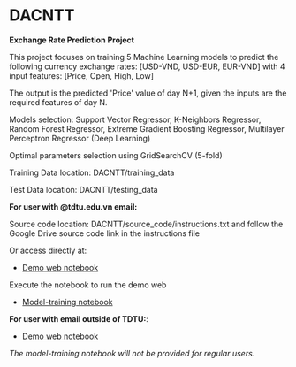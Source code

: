 # DACNTT
**Exchange Rate Prediction Project**

This project focuses on training 5 Machine Learning models to predict the following currency exchange rates: [USD-VND, USD-EUR, EUR-VND] with 4 input features: [Price, Open, High, Low]

The output is the predicted 'Price' value of day N+1, given the inputs are the required features of day N.

Models selection: Support Vector Regressor, K-Neighbors Regressor, Random Forest Regressor, Extreme Gradient Boosting Regressor, Multilayer Perceptron Regressor (Deep Learning)

Optimal parameters selection using GridSearchCV (5-fold)

Training Data location: DACNTT/training_data

Test Data location: DACNTT/testing_data

**For user with @tdtu.edu.vn email:**

Source code location: DACNTT/source_code/instructions.txt and follow the Google Drive source code link in the instructions file

Or access directly at:

* [Demo web notebook](https://colab.research.google.com/drive/1GVyVRWL3Y7OWRWiD1upaD9O8FTddQ8Bw?usp=sharing)


Execute the notebook to run the demo web

* [Model-training notebook](https://colab.research.google.com/drive/1_6JZx_WfI4O7cnQipn3BuKQ3xuNxRkqJ?usp=sharing)

**For user with email outside of TDTU:**:

* [Demo web notebook](https://colab.research.google.com/drive/1TFVVf0Hoss3aO8NRfXWMmC8H5rGu6Tge?usp=sharing)

_The model-training notebook will not be provided for regular users._
